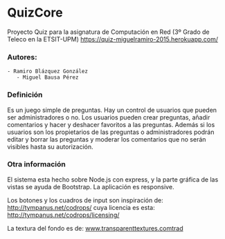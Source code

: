 # QuizCore

Proyecto Quiz para la asignatura de Computación en Red (3º Grado de Teleco en la ETSIT-UPM)
https://quiz-miguelramiro-2015.herokuapp.com/

### Autores:
	- Ramiro Blázquez González
       - Miguel Bausa Pérez
          

### Definición          
Es un juego simple de preguntas.
Hay un control de usuarios que pueden ser administradores o no.
Los usuarios pueden crear preguntas, añadir comentarios y hacer y deshacer favoritos a las preguntas.
Además si los usuarios son los propietarios de las preguntas o administradores podrán editar y borrar las preguntas y moderar los comentarios que no serán visibles hasta su autorización.

### Otra información
El sistema esta hecho sobre Node.js con express, y la parte gráfica de las vistas se ayuda de Bootstrap.
La aplicación es responsive.

Los botones y los cuadros de input son inspiración de:
http://tympanus.net/codrops/
cuya licencia es esta: http://tympanus.net/codrops/licensing/

La textura del fondo es de:
www.transparenttextures.comtrad

